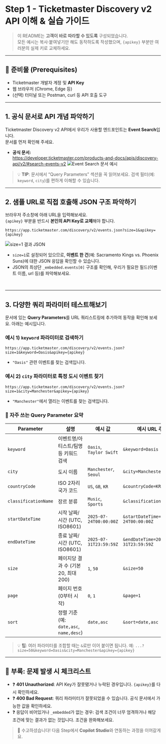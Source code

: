 

# Step 1 - Ticketmaster Discovery v2 API 이해 & 실습 가이드

> 이 README는 **고객이 바로 따라할 수 있도록** 구성되었습니다.  
> 모든 예시는 복사·붙여넣기만 해도 동작하도록 작성했으며, `{apikey}` 부분만 여러분의 실제 키로 교체하세요.
---

## 🔧 준비물 (Prerequisites)

- Ticketmaster 개발자 계정 및 **API Key**
- 웹 브라우저 (Chrome, Edge 등)
- (선택) 터미널 또는 Postman, curl 등 API 호출 도구
---

## 1. 공식 문서로 API 개념 파악하기

Ticketmaster Discovery v2 API에서 우리가 사용할 엔드포인트는 **Event Search**입니다.  
문서를 먼저 확인해 주세요.

- **공식 문서:**  
  https://developer.ticketmaster.com/products-and-docs/apis/discovery-api/v2/#search-events-v2
![Event Search 문서 예시](https://github.com/user-attachments/assets/deba8f78-ac7d-4dbf-af8b-e77bf04a6887)

> 💡 **TIP**: 문서에서 “Query Parameters” 섹션을 꼭 읽어보세요. 검색 필터(예: `keyword`, `city`)를 편하게 이해할 수 있습니다.
---
## 2. 샘플 URL로 직접 호출해 JSON 구조 파악하기

브라우저 주소창에 아래 URL을 입력해보세요.  
`{apikey}` 부분을 반드시 **본인의 API Key로 교체**해야 합니다.

```text
https://app.ticketmaster.com/discovery/v2/events.json?size=1&apikey={apikey}
````

![size=1 결과 JSON](https://github.com/user-attachments/assets/33016025-d5e9-44f6-aefb-1ba95c71d4c5)

* `size=1`로 설정되어 있으므로, **이벤트 한 건**(예: Sacramento Kings vs. Phoenix Suns)에 대한 JSON 응답을 확인할 수 있습니다.
* JSON의 최상단 `_embedded.events[0]` 구조를 확인해, 우리가 필요한 필드(이벤트 이름, url 등)를 파악해보세요.
</br>

---
## 3. 다양한 쿼리 파라미터 테스트해보기

문서에 있는 **Query Parameters**를 URL 쿼리스트링에 추가하여 동작을 확인해 보세요.
아래는 예시입니다.

### 예시 1) `keyword` 파라미터로 검색하기

```text
https://app.ticketmaster.com/discovery/v2/events.json?size=1&keyword=Oasis&apikey={apikey}
```

* `"Oasis"` 관련 이벤트를 찾는 검색입니다.

### 예시 2) `city` 파라미터로 특정 도시 이벤트 찾기

```text
https://app.ticketmaster.com/discovery/v2/events.json?size=1&city=Manchester&apikey={apikey}
```

* `"Manchester"`에서 열리는 이벤트를 찾는 검색입니다.



### 📌 자주 쓰는 Query Parameter 요약

| Parameter            | 설명                                 | 예시 값                    | 예시 URL 추가분                            |
| -------------------- | ---------------------------------- | ----------------------- | ------------------------------------- |
| `keyword`            | 이벤트명/아티스트/팀명 등 키워드 검색              | `Oasis`, `Taylor Swift` | `&keyword=Oasis`                      |
| `city`               | 도시 이름                              | `Manchester`, `Seoul`   | `&city=Manchester`                    |
| `countryCode`        | ISO 2자리 국가 코드                      | `US`, `GB`, `KR`        | `&countryCode=KR`                     |
| `classificationName` | 장르 분류                              | `Music`, `Sports`       | `&classificationName=Music`           |
| `startDateTime`      | 시작 날짜/시간 (UTC, ISO8601)            | `2025-07-24T00:00:00Z`  | `&startDateTime=2025-07-24T00:00:00Z` |
| `endDateTime`        | 종료 날짜/시간 (UTC, ISO8601)            | `2025-07-31T23:59:59Z`  | `&endDateTime=2025-07-31T23:59:59Z`   |
| `size`               | 페이지당 결과 수 (기본 20, 최대 200)          | `1`, `50`               | `&size=50`                            |
| `page`               | 페이지 번호 (0부터 시작)                    | `0`, `1`                | `&page=1`                             |
| `sort`               | 정렬 기준 (예: `date,asc`, `name,desc`) | `date,asc`              | `&sort=date,asc`                      |

> 💡 **팁**: 여러 파라미터를 조합할 때는 `&`로만 이어 붙이면 됩니다.
> 예: `...?size=50&keyword=Oasis&city=Manchester&apikey={apikey}`



---

## 📎 부록: 문제 발생 시 체크리스트

* ❓ **401 Unauthorized**: API Key가 잘못됐거나 누락된 경우입니다. `{apikey}`를 다시 확인하세요.
* ❓ **400 Bad Request**: 쿼리 파라미터가 잘못되었을 수 있습니다. 공식 문서에서 가능한 값을 확인하세요.
* ❓ 응답이 비어있거나 `_embedded`가 없는 경우: 검색 조건이 너무 엄격하거나 해당 조건에 맞는 결과가 없는 것입니다. 조건을 완화해보세요.



> 👏 수고하셨습니다! 다음 Step에서 **Copilot Studio**와 연동하는 과정을 이어갈게요.

